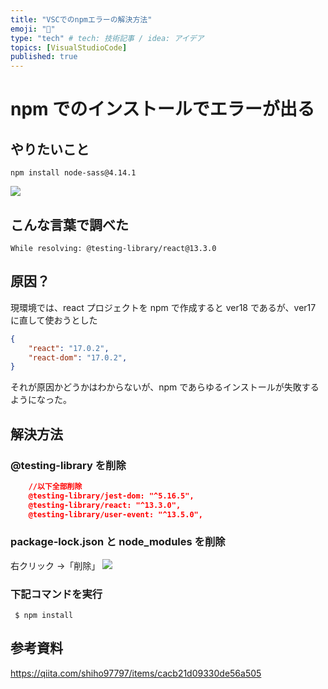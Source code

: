 ```yaml
---
title: "VSCでのnpmエラーの解決方法"
emoji: "💭"
type: "tech" # tech: 技術記事 / idea: アイデア
topics: [VisualStudioCode]
published: true
---
```


# npm でのインストールでエラーが出る

## やりたいこと

```
npm install node-sass@4.14.1
```

![](https://storage.googleapis.com/zenn-user-upload/cda0160ed967-20220826.png)

## こんな言葉で調べた

```
While resolving: @testing-library/react@13.3.0
```

## 原因？

現環境では、react プロジェクトを npm で作成すると ver18 であるが、ver17 に直して使おうとした

```script:package.json
{
    "react": "17.0.2",
    "react-dom": "17.0.2",
}
```

それが原因かどうかはわからないが、npm であらゆるインストールが失敗するようになった。

## 解決方法

### @testing-library を削除

```script:package.json
    //以下全部削除
    @testing-library/jest-dom: "^5.16.5",
    @testing-library/react: "^13.3.0",
    @testing-library/user-event: "^13.5.0",

```

### package-lock.json と node_modules を削除

右クリック →「削除」
![](https://storage.googleapis.com/zenn-user-upload/12143a50b12e-20220826.png)

### 下記コマンドを実行

```
 $ npm install
```

## 参考資料

https://qiita.com/shiho97797/items/cacb21d09330de56a505
